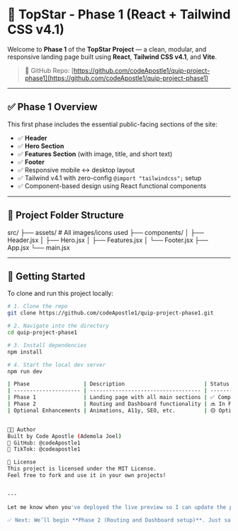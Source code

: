 # 🚀 TopStar - Phase 1 (React + Tailwind CSS v4.1)

Welcome to **Phase 1** of the **TopStar Project** — a clean, modular, and responsive landing page built using **React**, **Tailwind CSS v4.1**, and **Vite**.

> 🔗 GitHub Repo: [https://github.com/codeApostle1/quip-project-phase1](https://github.com/codeApostle1/quip-project-phase1)

---

## ✅ Phase 1 Overview

This first phase includes the essential public-facing sections of the site:

- ✅ **Header**
- ✅ **Hero Section**
- ✅ **Features Section** (with image, title, and short text)
- ✅ **Footer**
- ✅ Responsive mobile ↔ desktop layout
- ✅ Tailwind v4.1 with zero-config `@import "tailwindcss";` setup
- ✅ Component-based design using React functional components

---

## 🧱 Project Folder Structure

src/
├── assets/ # All images/icons used
├── components/
│ ├── Header.jsx
│ ├── Hero.jsx
│ ├── Features.jsx
│ └── Footer.jsx
├── App.jsx
└── main.jsx


---

## 🚀 Getting Started

To clone and run this project locally:

```bash
# 1. Clone the repo
git clone https://github.com/codeApostle1/quip-project-phase1.git

# 2. Navigate into the directory
cd quip-project-phase1

# 3. Install dependencies
npm install

# 4. Start the local dev server
npm run dev

| Phase                 | Description                         | Status         |
| --------------------- | ----------------------------------- | -------------- |
| Phase 1               | Landing page with all main sections | ✅ Completed    |
| Phase 2               | Routing and Dashboard functionality | 🔜 In Progress |
| Optional Enhancements | Animations, A11y, SEO, etc.         | 🟡 Optional    |


👨‍💻 Author
Built by Code Apostle (Ademola Joel)
🔗 GitHub: @codeApostle1
🎥 TikTok: @codeapostle1

📄 License
This project is licensed under the MIT License.
Feel free to fork and use it in your own projects!


---

Let me know when you've deployed the live preview so I can update the preview link too.

✅ Next: We’ll begin **Phase 2 (Routing and Dashboard setup)**. Just say **“Start Phase 2”** when you’re ready.


